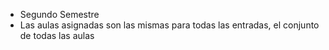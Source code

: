- Segundo Semestre
- Las aulas asignadas son las mismas para todas las entradas, el conjunto de todas las aulas